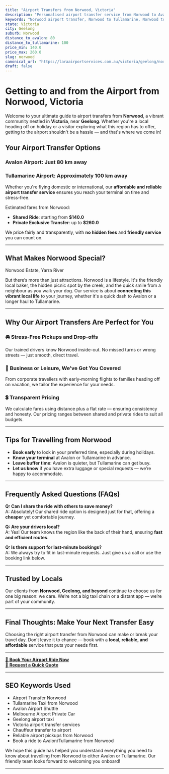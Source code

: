 ```yaml
---
title: "Airport Transfers from Norwood, Victoria"
description: "Personalised airport transfer service from Norwood to Avalon and Tullamarine airports. Enjoy a smooth, affordable ride with us!"
keywords: "Norwood airport transfer, Norwood to Tullamarine, Norwood to Avalon, airport taxi Norwood, private airport transfer Norwood, shared ride Norwood, Norwood transfers, airport shuttle Norwood, book Norwood airport taxi, affordable Norwood airport transfer, Norwood airport transfer service, airport transfer Geelong, airport transfer Melbourne, Melbourne airport taxi, airport transfers Victoria, Tullamarine airport shuttle, Avalon airport transfers, Melbourne private transfer, airport transport services Melbourne"
state: Victoria
city: Geelong
suburb: Norwood
distance_to_avalon: 80
distance_to_tullamarine: 100
price_min: 140.0
price_max: 260.0
slug: norwood
canonical_url: "https://laraairportservices.com.au/victoria/geelong/norwood/"
draft: false
---
```


# Getting to and from the Airport from Norwood, Victoria

Welcome to your ultimate guide to airport transfers from **Norwood**, a vibrant community nestled in **Victoria**, near **Geelong**. Whether you're a local heading off on holiday or a visitor exploring what this region has to offer, getting to the airport shouldn't be a hassle — and that's where we come in!

## Your Airport Transfer Options

### Avalon Airport: Just 80 km away  
### Tullamarine Airport: Approximately 100 km away

Whether you're flying domestic or international, our **affordable and reliable airport transfer service** ensures you reach your terminal on time and stress-free.

Estimated fares from Norwood:
- **Shared Ride**: starting from **$140.0**
- **Private Exclusive Transfer**: up to **$260.0**

We price fairly and transparently, with **no hidden fees** and **friendly service** you can count on.

---

## What Makes Norwood Special?

Norwood Estate, Yarra River

But there’s more than just attractions. Norwood is a lifestyle. It's the friendly local baker, the hidden picnic spot by the creek, and the quick smile from a neighbour as you walk your dog. Our service is about **connecting this vibrant local life** to your journey, whether it's a quick dash to Avalon or a longer haul to Tullamarine.

---

## Why Our Airport Transfers Are Perfect for You

### 🚘 Stress-Free Pickups and Drop-offs
Our trained drivers know Norwood inside-out. No missed turns or wrong streets — just smooth, direct travel.

### 💼 Business or Leisure, We’ve Got You Covered
From corporate travellers with early-morning flights to families heading off on vacation, we tailor the experience for your needs.

### 💲 Transparent Pricing
We calculate fares using distance plus a flat rate — ensuring consistency and honesty. Our pricing ranges between shared and private rides to suit all budgets.

---

## Tips for Travelling from Norwood

- **Book early** to lock in your preferred time, especially during holidays.
- **Know your terminal** at Avalon or Tullamarine in advance.
- **Leave buffer time**: Avalon is quieter, but Tullamarine can get busy.
- **Let us know** if you have extra luggage or special requests — we’re happy to accommodate.

---

## Frequently Asked Questions (FAQs)

**Q: Can I share the ride with others to save money?**  
A: Absolutely! Our shared ride option is designed just for that, offering a **cheaper** yet comfortable journey.

**Q: Are your drivers local?**  
A: Yes! Our team knows the region like the back of their hand, ensuring **fast and efficient routes**.

**Q: Is there support for last-minute bookings?**  
A: We always try to fit in last-minute requests. Just give us a call or use the booking link below.

---

## Trusted by Locals

Our clients from **Norwood, Geelong, and beyond** continue to choose us for one big reason: we care. We’re not a big taxi chain or a distant app — we’re part of your community.

---

## Final Thoughts: Make Your Next Transfer Easy

Choosing the right airport transfer from Norwood can make or break your travel day. Don’t leave it to chance — book with a **local, reliable, and affordable** service that puts your needs first.

---

[📅 **Book Your Airport Ride Now**](https://laraairportservices.square.site/s/appointments)  
[📧 **Request a Quick Quote**](https://laraairportservices.square.site/contact-us)

---

## SEO Keywords Used
- Airport Transfer Norwood
- Tullamarine Taxi from Norwood
- Avalon Airport Shuttle
- Melbourne Airport Private Car
- Geelong airport taxi
- Victoria airport transfer services
- Chauffeur transfer to airport
- Reliable airport pickups from Norwood
- Book a ride to Avalon/Tullamarine from Norwood

We hope this guide has helped you understand everything you need to know about travelling from Norwood to either Avalon or Tullamarine. Our friendly team looks forward to welcoming you onboard!

---
